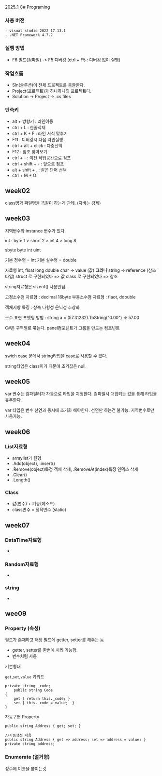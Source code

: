 2025_1 C# Programing 

### 사용 버전
    - visual studio 2022 17.13.1
    - .NET Framework 4.7.2

### 실행 방법 
- F6 빌드(컴파일) -> F5 디버깅 (ctrl + F5 : 디버깅 없이 실행)

### 작업흐름
- Sln(솔루션)이 전체 프로젝트를 총괄한다.
- Project(프로젝트)가 하나하나의 프로젝트다.
- Solution -> Project -> .cs files

### 단축키
- alt + 방향키 : 라인이동
- ctrl + L : 한줄삭제
- ctrl + K + F : 라인 서식 맞추기
- F11 : 디버깅시 다음 라인실행
- ctrl + alt + click : 다중선택
- F12 : 참조 찾아보기
- ctrl + - : 이전 작업공간으로 점프
- ctrl + shift + - : 앞으로 점프
- alt + shift + . : 같은 단어 선택
- ctrl + M + O

week02
---
class명과 파일명을 똑같이 하는게 관례. (자바는 강제)

week03
---
지역변수와 instance 변수가 있다.

int : byte 1 > short 2 > int 4 > long 8

sbyte byte int uint 

기본 정수형 = int
기본 실수형 = double

자료형 int, float long double char => value (값) **그러나** string => reference (참조타입)
struct 로 구현되었다 => 값
class 로 구현되었다 => 참조

string자료형은 sizeof() 사용안됨.

고정소수점 자료형 : decimal 16byte
부동소수점 자료형 : flaot, ddouble

객체지향 특징 : 상속 다형성 은닉성 추상화

소수 표현 포맷팅 방법 : string a = (57.31232).ToString("0.00") => 57.00


C#은 구역별로 묶는다.
panel컴포넌트가 그룹을 만드는 컴포넌트

week04
---
swich case 문에서 string타입을 case로 사용할 수 있다.

string타입은 class이기 때문에 초기값은 null.

week05
---
var 변수는 컴파일러가 자동으로 타입을 지정한다.
컴파일시 대입되는 값을 통해 타입을 유추한다.

var 타입은 변수 선언과 동시에 초기화 해야한다.
선언만 하는건 불가능.
지역변수로만 사용가능.

week06
---


### List자료형
- arraylist가 원형
- .Add(object), .insert()
- .Remove(object)특정 객체 삭제, .RemoveAt(index)특정 인덱스 삭제
- .Clear()
- .Length()

### Class
- 값(변수) + 기능(메소드)
- class변수 = 정적변수 (static)

week07
---


### DataTime자료형
- 

### Random자료형
-

### string 
-

wee09
---

### Property (속성)

필드가 존재하고 해당 필드에 getter, setter를 해주는 놈

- getter, setter를 한번에 처리 가능함.
- 변수처럼 사용


기본형태

``get``,``set``,``value`` 키워드
```
private string _code;
    public string Code
{
    get { return this._code; }
    set { this._code = value;  } 
}
```

자동구현 Property
```
public string Address { get; set; }

//자동생성 내용
public string Address { get => address; set => address = value; }
private string address;
```


### Enumerate (열거형)

정수에 이름을 붙이는것

```

```